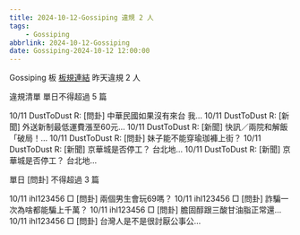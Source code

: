 ```yaml
---
title: 2024-10-12-Gossiping 違規 2 人
tags:
    - Gossiping
abbrlink: 2024-10-12-Gossiping
date: Gossiping-2024-10-12 12:00:00
---
```

Gossiping 板 [板規連結](https://www.ptt.cc/bbs/Gossiping/M.1637425085.A.07D.html)
昨天違規 2 人
<!-- more -->

違規清單
單日不得超過 5 篇

10/11 DustToDust R: [問卦] 中華民國如果沒有來台 我…
10/11 DustToDust R: [新聞] 外送新制最低運費漲至60元…
10/11 DustToDust R: [新聞] 快訊／兩院和解飯「破局！…
10/11 DustToDust R: [問卦] 妹子能不能穿瑜珈褲上街？
10/11 DustToDust R: [新聞] 京華城是否停工？ 台北地…
10/11 DustToDust R: [新聞] 京華城是否停工？ 台北地…

單日 [問卦] 不得超過 3 篇

10/11 ihl123456 □ [問卦] 兩個男生會玩69嗎？
10/11 ihl123456 □ [問卦] 詐騙一次為啥都能騙上千萬？
10/11 ihl123456 □ [問卦] 膽固醇跟三酸甘油脂正常還…
10/11 ihl123456 □ [問卦] 台灣人是不是很討厭公事公…